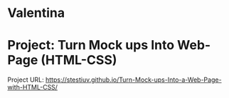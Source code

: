 # Valentina
# Project: Turn Mock ups Into Web-Page (HTML-CSS)
Project URL: https://stestiuv.github.io/Turn-Mock-ups-Into-a-Web-Page-with-HTML-CSS/
